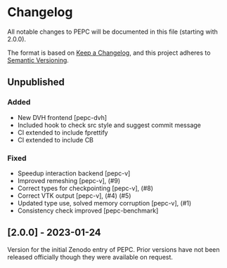 # Changelog

All notable changes to PEPC will be documented in this file (starting with
2.0.0).

The format is based on [Keep a Changelog](https://keepachangelog.com/en/1.1.0/),
and this project adheres to [Semantic Versioning](https://semver.org/spec/v2.0.0.html).

## Unpublished

### Added

- New DVH frontend [pepc-dvh]
- Included hook to check src style and suggest commit message
- CI extended to include fprettify
- CI extended to include CB

### Fixed

- Speedup interaction backend [pepc-v]
- Improved remeshing [pepc-v], (#9)
- Correct types for checkpointing [pepc-v], (#8)
- Correct VTK output [pepc-v], (#4) (#5)
- Updated type use, solved memory corruption [pepc-v], (#1)
- Consistency check improved [pepc-benchmark]

## [2.0.0] - 2023-01-24

Version for the initial Zenodo entry of PEPC. Prior versions have not been
released officially though they were available on request.


<!-- vim: set ts=4 sw=4 tw=80 et :-->
